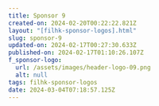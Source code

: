 ```yaml
---
title: Sponsor 9
created-on: 2024-02-20T00:22:22.821Z
layout: "[filhk-sponsor-logos].html"
slug: sponsor-9
updated-on: 2024-02-17T00:27:30.633Z
published-on: 2024-02-17T01:10:26.107Z
f_sponsor-logo:
  url: /assets/images/header-logo-09.png
  alt: null
tags: filhk-sponsor-logos
date: 2024-03-04T07:18:57.125Z
---
```

